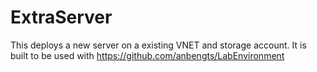 # ExtraServer

This deploys a new server on a existing VNET and storage account. It is built to be used with https://github.com/anbengts/LabEnvironment
